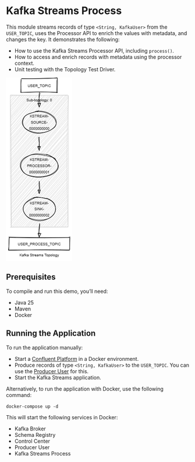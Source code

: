 # Kafka Streams Process

This module streams records of type `<String, KafkaUser>` from the `USER_TOPIC`, uses the Processor API to enrich the values with metadata, and changes the key.
It demonstrates the following:

- How to use the Kafka Streams Processor API, including `process()`.
- How to access and enrich records with metadata using the processor context.
- Unit testing with the Topology Test Driver.

![topology.png](topology.png)

## Prerequisites

To compile and run this demo, you’ll need:

- Java 25
- Maven
- Docker

## Running the Application

To run the application manually:

- Start a [Confluent Platform](https://docs.confluent.io/platform/current/quickstart/ce-docker-quickstart.html#step-1-download-and-start-cp) in a Docker environment.
- Produce records of type `<String, KafkaUser>` to the `USER_TOPIC`. You can use the [Producer User](../specific-producers/kafka-streams-producer-user) for this.
- Start the Kafka Streams application.

Alternatively, to run the application with Docker, use the following command:

```console
docker-compose up -d
```

This will start the following services in Docker:

- Kafka Broker
- Schema Registry
- Control Center
- Producer User
- Kafka Streams Process
